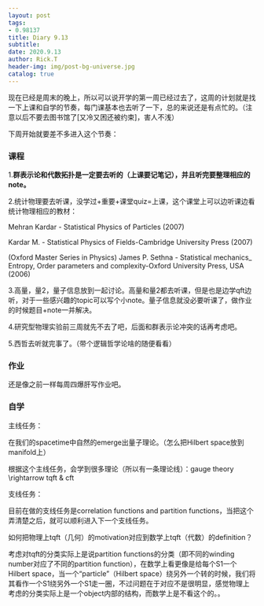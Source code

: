 ```yaml
---
layout: post
tags: 
- 0.98137
title: Diary 9.13
subtitle: 
date: 2020.9.13
author: Rick.T
header-img: img/post-bg-universe.jpg
catalog: true
---
```


现在已经是周末的晚上，所以可以说开学的第一周已经过去了，这周的计划就是找一下上课和自学的节奏，每门课基本也去听了一下，总的来说还是有点忙的。（注意以后不要去图书馆了[又冷又困还被约束]，害人不浅）

下周开始就要差不多进入这个节奏：

### 课程

1.**群表示论和代数拓扑是一定要去听的（上课要记笔记），并且听完要整理相应的note。**

2.统计物理要去听课，没学过+重要+课堂quiz=上课，这个课堂上可以边听课边看统计物理相应的教材：

Mehran Kardar - Statistical Physics of Particles (2007)

Kardar M. - Statistical Physics of Fields-Cambridge University Press (2007)

(Oxford Master Series in Physics) James P. Sethna - Statistical mechanics_ Entropy, Order parameters and complexity-Oxford University Press, USA (2006)

3.高量，量2，量子信息放到一起讨论。高量和量2都去听课，但是也是边学qft边听，对于一些感兴趣的topic可以写个小note。量子信息就没必要听课了，做作业的时候题目+note一并解决。

4.研究型物理实验前三周就先不去了吧，后面和群表示论冲突的话再考虑吧。

5.西哲去听就完事了。（带个逻辑哲学论啥的随便看看）

### 作业

还是像之前一样每周四爆肝写作业吧。

### 自学

主线任务：

在我们的spacetime中自然的emerge出量子理论。（怎么把Hilbert space放到manifold上）

根据这个主线任务，会学到很多理论（所以有一条理论线）：gauge theory \rightarrow tqft & cft

支线任务：

目前在做的支线任务是correlation functions and partition functions，当把这个弄清楚之后，就可以顺利进入下一个支线任务。

如何把物理上tqft（几何）的motivation对应到数学上tqft（代数）的definition？

考虑对tqft的分类实际上是说partition functions的分类（即不同的winding number对应了不同的partition function），在数学上看更像是给每个S1一个Hilbert space，当一个“particle”（Hilbert space）绕另外一个转的时候，我们将其看作一个S1绕另外一个S1走一圈，不过问题在于对应不是很明显，感觉物理上考虑的分类实际上是一个object内部的结构，而数学上是不看这个的。。


